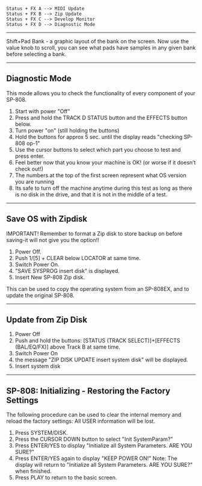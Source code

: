 ```
Status + FX A --> MIDI Update
Status + FX B --> Zip Update
Status + FX C --> Develop Monitor
Status + FX D --> Diagnostic Mode
```
---

Shift+Pad Bank - a graphic layout of the bank on the screen. 
Now use the value knob to scroll, you can see what pads have samples in any given bank before selecting a bank.

---

## Diagnostic Mode

This mode allows you to check the functionality of every component of your SP-808.
1. Start with power "Off"
2. Press and hold the TRACK D STATUS button and the EFFECTS button below.
3. Turn power "on" (still holding the buttons)
4. Hold the buttons for approx 5 sec. until the display reads "checking SP-808 op-1"
5. Use the cursor buttons to select which part you choose to test and press enter.
6. Feel better now that you know your machine is OK! (or worse if it doesn’t check out!)
7. The numbers at the top of the first screen represent what OS version you are running
8. Its safe to turn off the machine anytime during this test as long as there is no disk in the drive,
and that it is not in the middle of a test.

---

## Save OS with Zipdisk

IMPORTANT! Remember to format a Zip disk to store backup on before saving-it will not give you
the option!!
1. Power Off.
2. Push 1/[5] + CLEAR below LOCATOR at same time.
3. Switch Power On.
4. "SAVE SYSPROG insert disk" is displayed.
5. Insert New SP-808 Zip disk.

This can be used to copy the operating system from an SP-808EX, and to update
the original SP-808.

---

## Update from Zip Disk

1. Power Off
2. Push and hold the buttons: [STATUS (TRACK SELECT)]+[EFFECTS (BAL/EQ/FX)] above Track B at same time.
3. Switch Power On
4. the message "ZIP DISK UPDATE insert system disk" will be displayed.
5. Insert system disk

---

## SP-808: Initializing - Restoring the Factory Settings

The following procedure can be used to clear the internal memory and reload the factory settings:
All USER information will be lost.

1. Press SYSTEM/DISK.
2. Press the CURSOR DOWN button to select "Init SystemParam?"
3. Press ENTER/YES to display "Initialize all System Parameters. ARE YOU SURE?"
4. Press ENTER/YES again to display "KEEP POWER ON!"
Note: The display will return to "Initialize all System Parameters. ARE YOU SURE?" when finished.
5. Press PLAY to return to the basic screen.


